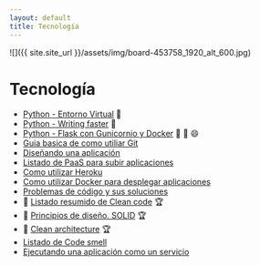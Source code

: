 ```yaml
---
layout: default
title: Tecnología
---
```


![]({{ site.site_url }}/assets/img/board-453758_1920_alt_600.jpg)

# Tecnología

* [Python - Entorno Virtual](articulos/python-entorno-virtual.md) :snake:
* [Python - Writing faster](articulos/written-faster-python.md) :snake:
* [Python - Flask con Gunicornio y Docker](articulos/python-flask-gunicorn-docker.md) :snake: :muscle: :smile:
* [Guia basica de como utiliar Git](articulos/trabajando-con-github.md)
* [Diseñando una aplicación](articulos/disenando-una-aplicacion.md)
* [Listado de PaaS para subir aplicaciones](articulos/algunos-paas-para-nuestras-aplicaciones.md)
* [Como utilizar Heroku](articulos/usando-heroku-para-nuestras-aplicaciones.md)
* [Como utilizar Docker para desplegar aplicaciones](articulos/desplegando-aplicaciones-con-docker.md)
* [Problemas de código y sus soluciones](articulos/problemas-y-soluciones.md)
* :dart: [Listado resumido de Clean code](articulos/clean-code.md) :trophy:
* :dart: [Principios de diseño. SOLID](articulos/) :trophy:
* :dart: [Clean architecture](articulos/) :trophy:
* [Listado de Code smell](articulos/lista-de-code-smells.md)
* [Ejecutando una aplicación como un servicio](articulos/ejecutando-aplicacion-como-un-servicio.md)
